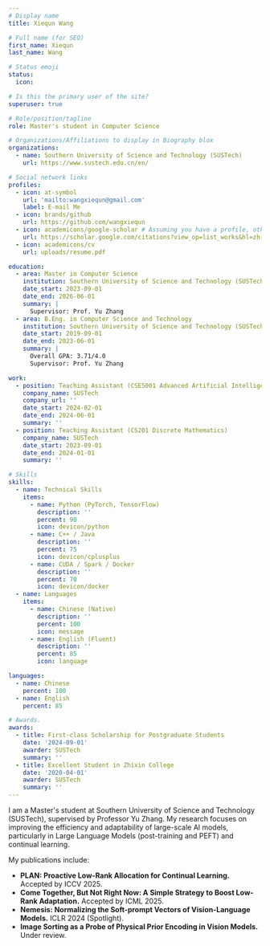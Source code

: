 ```yaml
---
# Display name
title: Xiequn Wang

# Full name (for SEO)
first_name: Xiequn
last_name: Wang

# Status emoji
status:
  icon: 

# Is this the primary user of the site?
superuser: true

# Role/position/tagline
role: Master's student in Computer Science

# Organizations/Affiliations to display in Biography blox
organizations:
  - name: Southern University of Science and Technology (SUSTech)
    url: https://www.sustech.edu.cn/en/

# Social network links
profiles:
  - icon: at-symbol
    url: 'mailto:wangxiequn@gmail.com'
    label: E-mail Me
  - icon: brands/github
    url: https://github.com/wangxiequn
  - icon: academicons/google-scholar # Assuming you have a profile, otherwise remove
    url: https://scholar.google.com/citations?view_op=list_works&hl=zh-CN&user=hzPgxIAAAAAJ
  - icon: academicons/cv
    url: uploads/resume.pdf

education:
  - area: Master in Computer Science
    institution: Southern University of Science and Technology (SUSTech)
    date_start: 2023-09-01
    date_end: 2026-06-01
    summary: |
      Supervisor: Prof. Yu Zhang 
  - area: B.Eng. in Computer Science and Technology
    institution: Southern University of Science and Technology (SUSTech)
    date_start: 2019-09-01
    date_end: 2023-06-01
    summary: |
      Overall GPA: 3.71/4.0 
      Supervisor: Prof. Yu Zhang 

work:
  - position: Teaching Assistant (CSE5001 Advanced Artificial Intelligence)
    company_name: SUSTech
    company_url: ''
    date_start: 2024-02-01
    date_end: 2024-06-01
    summary: ''
  - position: Teaching Assistant (CS201 Discrete Mathematics)
    company_name: SUSTech
    date_start: 2023-09-01
    date_end: 2024-01-01
    summary: ''

# Skills
skills:
  - name: Technical Skills
    items:
      - name: Python (PyTorch, TensorFlow)
        description: ''
        percent: 90
        icon: devicon/python
      - name: C++ / Java
        description: ''
        percent: 75
        icon: devicon/cplusplus
      - name: CUDA / Spark / Docker
        description: ''
        percent: 70
        icon: devicon/docker
  - name: Languages
    items:
      - name: Chinese (Native)
        description: ''
        percent: 100
        icon: message
      - name: English (Fluent)
        description: ''
        percent: 85
        icon: language

languages:
  - name: Chinese
    percent: 100
  - name: English
    percent: 85

# Awards.
awards:
  - title: First-class Scholarship for Postgraduate Students
    date: '2024-09-01'
    awarder: SUSTech
    summary: ''
  - title: Excellent Student in Zhixin College
    date: '2020-04-01'
    awarder: SUSTech
    summary: ''
---
```


I am a Master's student at Southern University of Science and Technology (SUSTech), supervised by Professor Yu Zhang. My research focuses on improving the efficiency and adaptability of large-scale Al models, particularly in Large Language Models (post-training and PEFT) and continual learning.

My publications include:

- **PLAN: Proactive Low-Rank Allocation for Continual Learning.** Accepted by ICCV 2025.
- **Come Together, But Not Right Now: A Simple Strategy to Boost Low-Rank Adaptation.** Accepted by ICML 2025.
- **Nemesis: Normalizing the Soft-prompt Vectors of Vision-Language Models.** ICLR 2024 (Spotlight).
- **Image Sorting as a Probe of Physical Prior Encoding in Vision Models.** Under review.

